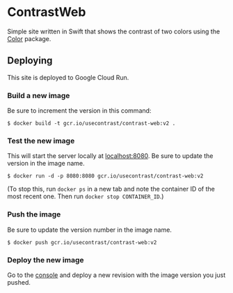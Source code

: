 # ContrastWeb

Simple site written in Swift that shows the contrast of two colors using the [Color](https://github.com/soffes/Color) package.

## Deploying

This site is deployed to Google Cloud Run.

### Build a new image

Be sure to increment the version in this command:

```
$ docker build -t gcr.io/usecontrast/contrast-web:v2 .
```

### Test the new image

This will start the server locally at [localhost:8080](http://localhost:8080). Be sure to update the version in the image name.

```
$ docker run -d -p 8080:8080 gcr.io/usecontrast/contrast-web:v2
```

(To stop this, run `docker ps` in a new tab and note the container ID of the most recent one. Then run `docker stop CONTAINER_ID`.)

### Push the image

Be sure to update the version number in the image name.

```
$ docker push gcr.io/usecontrast/contrast-web:v2
```

### Deploy the new image

Go to the [console](https://console.cloud.google.com/run/detail/us-central1/contrast/revisions?project=usecontrast) and deploy a new revision with the image version you just pushed.
